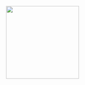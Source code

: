 <div align="center">
  <img src="https://github.com/user-attachments/assets/d8f4a787-39b9-422f-bcb6-6433eb2eea1b" width="200">

</div>
